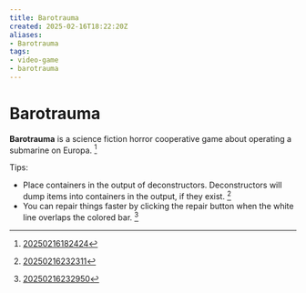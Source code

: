 ```yaml
---
title: Barotrauma
created: 2025-02-16T18:22:20Z
aliases:
- Barotrauma
tags:
- video-game
- barotrauma
---
```


# Barotrauma

**Barotrauma** is a science fiction horror cooperative game about operating a submarine on Europa. [^1]

Tips:
- Place containers in the output of deconstructors. Deconstructors will dump items into containers in the output, if they exist. [^2]
- You can repair things faster by clicking the repair button when the white line overlaps the colored bar. [^3]

[^1]: [20250216182424](../entries/20250216182424.md)
[^2]: [20250216232311](../entries/20250216232311.md)
[^3]: [20250216232950](../entries/20250216232950.md)
